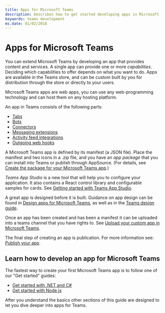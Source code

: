 ```yaml
---
title: Apps for Microsoft Teams
description: Describes how to get started developing apps in Microsoft Teams
keywords: teams development
ms.date: 01/02/2018
---
```

# Apps for Microsoft Teams

You can extend Microsoft Teams by developing an app that provides content and services. A single app can provide one or more *capabilities*. Deciding which capabilities to offer depends on what you want to do. Apps are available in the Teams store, and can be custom built by you for distribution through the store or directly to your users.

Microsoft Teams apps are web apps, you can use any web-programming technology and can host them on any hosting platform.

An app in Teams consists of the following parts:

* [Tabs](~/concepts/tabs/tabs-overview)
* [Bots](~/concepts/bots/bots-overview)
* [Connectors](~/concepts/connectors/connectors)
* [Messaging extensions](~/concepts/compose-extensions)
* [Activity feed integrations](~/concepts/activity-feed)
* [Outgoing web hooks](~/concepts/outgoingwebhook.md)

A Microsoft Teams app is defined by its manifest (a JSON file). Place the manifest and two icons in a .zip file, and you have an *app package* that you can install into Teams or publish through AppSource. (For details, see [Create the package for your Microsoft Teams app](~/concepts/apps/apps-package).)

*Teams App Studio* is a new tool that will help you to configure your application. It also contains a React control library and configurable samples for cards. See [Getting started with Teams App Studio](~/get-started/get-started-app-studio).

A great app is designed before it is built. Guidance on app design can be found in [Design apps for Microsoft Teams](~/concepts/apps/apps-design), as well as in the [Teams design guide](~/resources/design/overview).

Once an app has been created and has been a manifest it can be uploaded into a teams channel that you have rights to. See [Upload your custom app in Microsoft Teams](~/concepts/apps/apps-upload).

The final step of creating an app is publication. For more information see: [Publish your app](~/publishing/apps-publish).

## Learn how to develop an app for Microsoft Teams

The fastest way to create your first Microsoft Teams app is to follow one of our "Get started" guides:

* [Get started with .NET and C#](~/get-started/get-started-dotnet)
* [Get started with Node.js](~/get-started/get-started-nodejs)

After you understand the basics other sections of this guide are designed to let you dive deeper into apps for Teams.